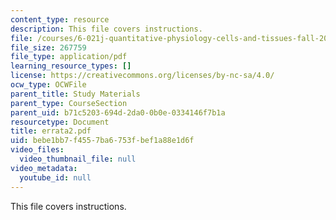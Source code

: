 ```yaml
---
content_type: resource
description: This file covers instructions.
file: /courses/6-021j-quantitative-physiology-cells-and-tissues-fall-2004/bebe1bb7f4557ba6753fbef1a88e1d6f_errata2.pdf
file_size: 267759
file_type: application/pdf
learning_resource_types: []
license: https://creativecommons.org/licenses/by-nc-sa/4.0/
ocw_type: OCWFile
parent_title: Study Materials
parent_type: CourseSection
parent_uid: b71c5203-694d-2da0-0b0e-0334146f7b1a
resourcetype: Document
title: errata2.pdf
uid: bebe1bb7-f455-7ba6-753f-bef1a88e1d6f
video_files:
  video_thumbnail_file: null
video_metadata:
  youtube_id: null
---
```

This file covers instructions.